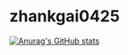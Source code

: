 # zhankgai0425

[![Anurag's GitHub stats](https://github-readme-stats.vercel.app/api?username=zhangkai0425)](https://github.com/anuraghazra/github-readme-stats)
